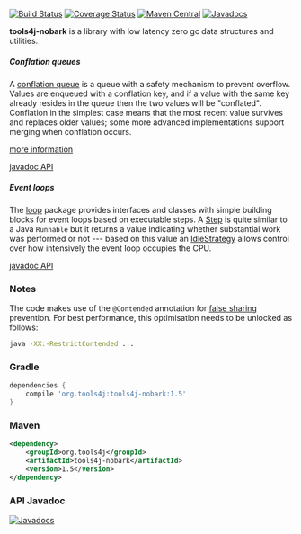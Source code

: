 [![Build Status](https://travis-ci.org/tools4j/nobark.svg?branch=master)](https://travis-ci.org/tools4j/nobark)
[![Coverage Status](https://coveralls.io/repos/github/tools4j/nobark/badge.svg?branch=master)](https://coveralls.io/github/tools4j/nobark?branch=master)
[![Maven Central](https://img.shields.io/maven-central/v/org.tools4j/tools4j-nobark.svg)](http://search.maven.org/#search%7Cga%7C1%7Ca%3A%22tools4j-nobark%22)
[![Javadocs](http://www.javadoc.io/badge/org.tools4j/tools4j-nobark.svg)](http://www.javadoc.io/doc/org.tools4j/tools4j-nobark)

<b>tools4j-nobark</b> is a library with low latency zero gc data structures and utilities.

##### Conflation queues
A [conflation queue](http://javadoc.io/page/org.tools4j/tools4j-nobark/latest/org/tools4j/nobark/queue/ConflationQueue.html)
is a queue with a safety mechanism to prevent overflow.  Values are enqueued with a conflation key, and if a value with
the same key already resides in the queue then the two values will be "conflated".  Conflation in the simplest case
means that the most recent value survives and replaces older values;  some more advanced implementations support merging
when conflation occurs.

[more information](https://github.com/tools4j/nobark/wiki/Conflation-queues)

[javadoc API](http://javadoc.io/page/org.tools4j/tools4j-nobark/latest/org/tools4j/nobark/queue/package-summary.html)

##### Event loops
The [loop](https://github.com/tools4j/nobark/tree/master/src/main/java/org/tools4j/nobark/loop) package provides
interfaces and classes with simple building blocks for event loops based on executable steps.  A
[Step](http://javadoc.io/page/org.tools4j/tools4j-nobark/latest/org/tools4j/nobark/loop/Step.html) is quite similar
to a Java ``Runnable`` but it returns a value indicating whether substantial work was performed or not --- based on this
value an [IdleStrategy](http://javadoc.io/page/org.tools4j/tools4j-nobark/latest/org/tools4j/nobark/loop/IdleStrategy.html)
allows control over how intensively the event loop occupies the CPU.

[javadoc API](http://javadoc.io/page/org.tools4j/tools4j-nobark/latest/org/tools4j/nobark/loop/package-summary.html)

### Notes

The code makes use of the ``@Contended`` annotation for 
[false sharing](https://mechanical-sympathy.blogspot.com/2011/07/false-sharing.html) prevention.
For best performance, this optimisation needs to be unlocked as follows:
```bash
java -XX:-RestrictContended ...
```

### Gradle
```gradle
dependencies {
    compile 'org.tools4j:tools4j-nobark:1.5'
}
```

### Maven
```xml
<dependency>
    <groupId>org.tools4j</groupId>
    <artifactId>tools4j-nobark</artifactId>
    <version>1.5</version>
</dependency>
```

### API Javadoc
[![Javadocs](http://javadoc.io/badge/org.tools4j/tools4j-nobark.svg)](http://javadoc.io/doc/org.tools4j/tools4j-nobark)

